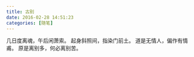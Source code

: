 ```yaml
---
title: 古别
date: 2016-02-28 14:51:23
categories: [随笔]
---
```


几日度离魂，午后闲萧索。
起身斜照间，指染门前土。
道是无情人，偏作有情甫。
原是离别多，何必离别苦。

<!-- more -->
